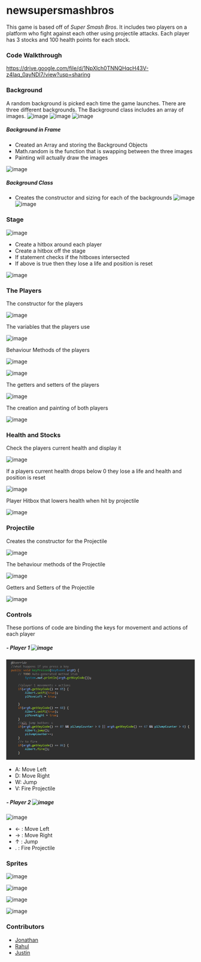# newsupersmashbros

This game is based off of *Super Smash Bros*. It includes two players on a platform who fight against each other using projectile attacks. Each player has 3 stocks and 100 health points for each stock.  

### Code Walkthrough
https://drive.google.com/file/d/1NpXlch0TNNQHqcH43V-z4Iaq_0ayNDl7/view?usp=sharing

### **Background**
A random background is picked each time the game launches. There are three different backgrounds. 
The Background class includes an array of images. 
![image](https://user-images.githubusercontent.com/54755468/148613525-e7bd8a6d-e3ba-47fc-a8b9-bc51162067e4.png)
![image](https://user-images.githubusercontent.com/54755468/148613556-4c737d7c-fe67-476c-9caf-443844c8d1b9.png)
![image](https://user-images.githubusercontent.com/54755468/148613590-0df7ac2b-0f27-48e2-ad72-918596d3e141.png)


##### Background in Frame

- Created an Array and storing the Background Objects
- Math.random is the function that is swapping between the three images
- Painting will actually draw the images 

![image](https://user-images.githubusercontent.com/85975474/148612624-79134b8d-edb0-44ec-bf9a-cec5aac00976.png)

##### Background Class 

- Creates the constructor and sizing for each of the backgrounds
![image](https://user-images.githubusercontent.com/85975474/148612643-81e1418a-7984-4fe4-86ec-a47bcd3c6c60.png)
![image](https://user-images.githubusercontent.com/85975474/148612656-f6b8afd0-b3df-40d0-8022-42cc380bf301.png)


### **Stage**
![image](https://user-images.githubusercontent.com/85975474/148461684-08df4dab-774b-4cc5-8cfa-67ec936d82bd.png)

- Create a hitbox around each player
- Create a hitbox off the stage
- If statement checks if the hitboxes intersected
- If above is true then they lose a life and position is reset

![image](https://user-images.githubusercontent.com/85975474/148617804-d70f5a4b-73f8-4c73-a1c4-1a7d1289bb3b.png)


### **The Players**
The constructor for the players

![image](https://user-images.githubusercontent.com/85975474/148614340-5b9bdbf9-6c2b-445f-9ff3-1df2f6655c1a.png)

The variables that the players use

![image](https://user-images.githubusercontent.com/85975474/148614305-8e5706bd-c7a3-47f4-ba51-70cb69a08ff2.png)

Behaviour Methods of the players

![image](https://user-images.githubusercontent.com/85975474/148614727-94de5124-4db5-4b98-9f27-ee992a0bc4ab.png)

![image](https://user-images.githubusercontent.com/85975474/148614746-fe5c217a-a652-4269-b9b0-59ef1850ffc0.png)


The getters and setters of the players

![image](https://user-images.githubusercontent.com/85975474/148614766-e11c76f6-c402-4a8c-9583-e32724ae6b7e.png)


The creation and painting of both players

![image](https://user-images.githubusercontent.com/85975474/148614220-4f91b03b-6f59-40f2-815b-563cc0f2220b.png)


### **Health and Stocks**

Check the players current health and display it

![image](https://user-images.githubusercontent.com/85975474/148616017-2e264a06-b0fe-40bb-9a7d-81f7a821669a.png)

If a players current health drops below 0 they lose a life and health and position is reset

![image](https://user-images.githubusercontent.com/85975474/148617838-9ef9b54b-3938-4527-88ff-984f940696ca.png)

Player Hitbox that lowers health when hit by projectile

![image](https://user-images.githubusercontent.com/85975474/148617876-fa9d803c-13a0-42a0-90d6-30082c85a075.png)

### **Projectile**

Creates the constructor for the Projectile 

![image](https://user-images.githubusercontent.com/85975474/148618583-85306b45-9b7f-4566-b202-f5e8124169b8.png)


The behaviour methods of the Projectile

![image](https://user-images.githubusercontent.com/85975474/148618577-e44fdd1d-ca97-4eba-9608-57c582bead0d.png)

Getters and Setters of the Projectile

![image](https://user-images.githubusercontent.com/85975474/148618605-618ef2c0-5a8c-4606-a4bb-2dd7584d5436.png)


### **Controls**
These portions of code are binding the keys for movement and actions of each player

##### - Player 1 ![image](https://user-images.githubusercontent.com/85975474/148459949-a0063a84-eed5-437b-86e5-0a0a43202115.png)

![image](https://github.com/nwhee/newsupersmashbros/blob/master/assets/Player%201%20Movement%20+%20Actions.PNG?raw=true)
- A: Move Left
- D: Move Right
- W: Jump
- V: Fire Projectile

##### - Player 2 ![image](https://user-images.githubusercontent.com/85975474/148460116-b2883ec6-8fd8-4373-9dfc-7435610775f1.png)

![image](https://user-images.githubusercontent.com/85975474/148611557-01e1a0ad-09fc-4236-9622-cf3ffaf5a2eb.png)
- ← : Move Left
- → : Move Right
- ↑ : Jump
- . : Fire Projectile



### Sprites

![image](https://user-images.githubusercontent.com/85975474/148461032-28b7b3d9-8d61-4f23-b660-5ea8c29606f2.png)

![image](https://user-images.githubusercontent.com/85975474/148461270-f5cb2b5b-9b21-48dd-a2fa-4db5a1f08e3f.png)

![image](https://user-images.githubusercontent.com/85975474/148461396-1e6e29fe-0e39-42a8-994b-c4f1cec50bb1.png)

![image](https://user-images.githubusercontent.com/85975474/148461423-788bf628-dd4e-45e4-9244-4f52b16a80c1.png)

### 


### Contributors
- [Jonathan](https://github.com/nwhee)
- [Rahul](https://github.com/RJ-06)
- [Justin](https://github.com/JustinVFong)
